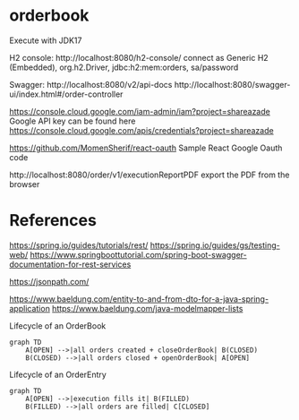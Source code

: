 # orderbook

Execute with JDK17

H2 console: http://localhost:8080/h2-console/ connect as Generic H2 (Embedded), org.h2.Driver, jdbc:h2:mem:orders, sa/password

Swagger: http://localhost:8080/v2/api-docs  http://localhost:8080/swagger-ui/index.html#/order-controller

https://console.cloud.google.com/iam-admin/iam?project=shareazade  
Google API key can be found here https://console.cloud.google.com/apis/credentials?project=shareazade

https://github.com/MomenSherif/react-oauth Sample React Google Oauth code  

http://localhost:8080/order/v1/executionReportPDF export the PDF from the browser

# References

https://spring.io/guides/tutorials/rest/
https://spring.io/guides/gs/testing-web/
https://www.springboottutorial.com/spring-boot-swagger-documentation-for-rest-services

https://jsonpath.com/

https://www.baeldung.com/entity-to-and-from-dto-for-a-java-spring-application
https://www.baeldung.com/java-modelmapper-lists


Lifecycle of an OrderBook

```mermaid
graph TD
    A[OPEN] -->|all orders created + closeOrderBook| B(CLOSED)
    B(CLOSED) -->|all orders closed + openOrderBook| A[OPEN]
``` 

Lifecycle of an OrderEntry

```mermaid
graph TD
    A[OPEN] -->|execution fills it| B(FILLED)
    B(FILLED) -->|all orders are filled| C[CLOSED]
``` 



